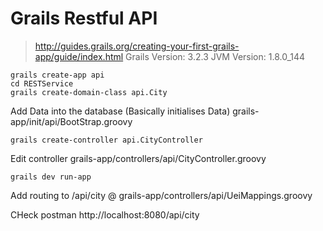 # Grails Restful API
>http://guides.grails.org/creating-your-first-grails-app/guide/index.html
Grails Version: 3.2.3
JVM Version: 1.8.0_144

```
grails create-app api
cd RESTService
grails create-domain-class api.City
```

Add Data into the database (Basically initialises Data) grails-app/init/api/BootStrap.groovy

```
grails create-controller api.CityController
```

Edit controller grails-app/controllers/api/CityController.groovy

```
grails dev run-app
```

Add routing to /api/city @ grails-app/controllers/api/UeiMappings.groovy

CHeck postman http://localhost:8080/api/city
